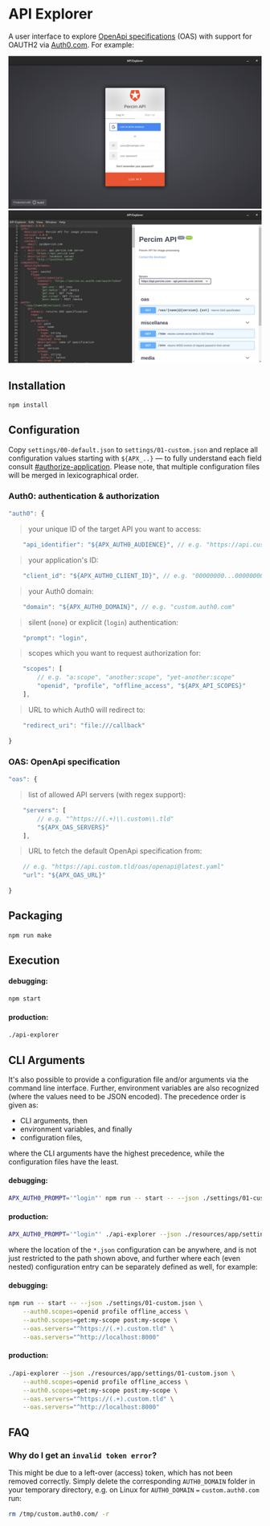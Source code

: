 # API Explorer

A user interface to explore [OpenApi specifications][0] (OAS) with support for OAUTH2 via [Auth0.com][1]. For example:

![Auth0 Login](./assets/images/auth0-login.png)
![OAS Editor](./assets/images/oas-editor.png)

## Installation

```sh
npm install
```

## Configuration

Copy `settings/00-default.json` to `settings/01-custom.json` and replace all configuration values starting with `${APX_..}` — to fully understand each field consult [#authorize-application][2]. Please note, that multiple configuration files will be merged in lexicographical order.

### Auth0: authentication & authorization

```javascript
"auth0": {
```

> your unique ID of the target API you want to access:

```javascript
    "api_identifier": "${APX_AUTH0_AUDIENCE}", // e.g. "https://api.custom.tld/"
```

> your application's ID:

```javascript
    "client_id": "${APX_AUTH0_CLIENT_ID}", // e.g. "00000000...00000000"
```

> your Auth0 domain:

```javascript
    "domain": "${APX_AUTH0_DOMAIN}", // e.g. "custom.auth0.com"
```

> silent (`none`) or explicit (`login`) authentication:

```javascript
    "prompt": "login",
```

> scopes which you want to request authorization for:

```javascript
    "scopes": [
        // e.g. "a:scope", "another:scope", "yet-another:scope"
        "openid", "profile", "offline_access", "${APX_API_SCOPES}"
    ],
```

> URL to which Auth0 will redirect to:

```javascript
    "redirect_uri": "file:///callback"
```

```javascript
}
```

### OAS: OpenApi specification

```javascript
"oas": {
```

> list of allowed API servers (with regex support):

```javascript
    "servers": [
        // e.g. "^https://(.+)\\.custom\\.tld"
        "${APX_OAS_SERVERS}"
    ],
```

> URL to fetch the default OpenApi specification from:

```javascript
    // e.g. "https://api.custom.tld/oas/openapi@latest.yaml"
    "url": "${APX_OAS_URL}"
```

```javascript
}
```

## Packaging

```sh
npm run make
```

## Execution

#### debugging:

```sh
npm start
```

#### production:

```sh
./api-explorer
```

## CLI Arguments

It's also possible to provide a configuration file and/or arguments via the command line interface. Further, environment variables are also recognized (where the values need to be JSON encoded). The precedence order is given as:

* CLI arguments, then
* environment variables, and finally
* configuration files,

where the CLI arguments have the highest precedence, while the configuration files have the least.

#### debugging:

```sh
APX_AUTH0_PROMPT='"login"' npm run -- start -- --json ./settings/01-custom.json
```

#### production:

```sh
APX_AUTH0_PROMPT='"login"' ./api-explorer --json ./resources/app/settings/01-custom.json
```

where the location of the `*.json` configuration can be anywhere, and is not just restricted to the path shown above, and further where each (even nested) configuration entry can be separately defined as well, for example:

#### debugging:

```sh
npm run -- start -- --json ./settings/01-custom.json \
    --auth0.scopes=openid profile offline_access \
    --auth0.scopes=get:my-scope post:my-scope \
    --oas.servers="^https://(.+).custom.tld" \
    --oas.servers="^http://localhost:8000"
```

#### production:

```sh
./api-explorer --json ./resources/app/settings/01-custom.json \
    --auth0.scopes=openid profile offline_access \
    --auth0.scopes=get:my-scope post:my-scope \
    --oas.servers="^https://(.+).custom.tld" \
    --oas.servers="^http://localhost:8000"
```

## FAQ

### Why do I get an `invalid token error`?

This might be due to a left-over (access) token, which has not been removed correctly. Simply delete the corresponding `AUTH0_DOMAIN` folder in your temporary directory, e.g. on Linux for `AUTH0_DOMAIN` `=` `custom.auth0.com` run:

```sh
rm /tmp/custom.auth0.com/ -r
```

[0]: https://www.openapis.org
[1]: https://auth0.com
[2]: https://auth0.com/docs/api/authentication#authorize-application

